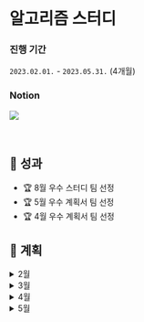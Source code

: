 # 알고리즘 스터디

### 진행 기간
`2023.02.01.` - `2023.05.31.` (4개월)

### Notion
[<img src="https://img.shields.io/badge/notion-000000?style=for-the-badge&logo=notion&logoColor=white">](https://cottony-brass-90a.notion.site/Java-9a15dc1bd860403b88a25c55471941df)

<br>

## 📌 성과
- 🏆 8월 우수 스터디 팀 선정
- 🏆 5월 우수 계획서 팀 선정
- 🏆 4월 우수 계획서 팀 선정

## 📌 계획

<details>
    <summary>2월</summary>

        23.02.01 - 23.02.09
        1주차: 스택/큐, 덱, 힙, 우선순위큐
        9012, 1966, 11286, 2493, 3190

        23.02.10 - 23.02.16
        2주차: 스택/큐, 덱, 힙, 우선순위큐
        11866, 18115, 10799, 6198, 1655

        23.02.17 - 23.02.23
        3주차: 문자열, 브루트포스, DFS, BFS
        14501, 14888, 7576, 2617, 2638

        23.02.24 - 23.02.28
        4주차: 문자열, 브루트포스, DFS, BFS
        2961, 17610, 15686, 12851, 9935
    
</details>
<details>
    <summary>3월</summary>

        23.03.02 - 23.03.08
        1주차: Dfs, Bfs, 트리
        17391, 3584, 14503, 2533

        23.03.9 - 23.03.15
        2주차: 트리, 비스마스킹, 그리디, 분할정복
        2234, 14391, 5904, 2374

        23.03.16 - 23.03.22
        3주차: 구현 + 자유주제
        3085, 1562, 14719, 20055

        23.03.23 - 23.03.31
        4주차: 다익스트라, 벨만 포드, 플루이드-와샬, 문자열
        2458, 11779, 1865, 16890, 1486
    
</details>
<details>
    <summary>4월</summary>

        [진행 방식]
        - 평일 : 해당 주차 알고리즘 문제 풀기
        - 목요일 : 랜덤으로 한문제씩 담당하여 코드 리뷰 및 발표 진행 

        [활동]
        - 노션 : 알고리즘 문제, 코드 리뷰 및 발표 자료 Upload
        - 깃허브 : 알고리즘 코드 커밋
        - 디스코드 : 코드 리뷰 및 발표 진행

        [일정별 알고리즘 문제]
        - 1주차 (04.01 - 04.06)
        알고리즘 유형 : 그래프, 구현
        알고리즘 문제 : 2178(실1), 19539(골5), 1938(골2), 16890(골2), 19236(골2)

        - 2주차 (04.07 - 04.13)
        알고리즘 유형 : 그래프, 구현
        알고리즘 문제 : 2667(실1), 2573(골4), 15685(골4), , 2206(골3), 12100(골2)

        - 3주차 (04.14 - 04.20)
        알고리즘 유형 : 다익스트라, 벨만 포드, 플루이드-와샬, 문자열
        알고리즘 문제 : 1916(골5), 2458(골4), 11779(골3), 1865(골3), 1486(골2)

        - 4주차 (04.21 - 04.27)
        알고리즘 유형 : Dfs, Bfs, 트리
        알고리즘 문제 : 1303(실1), 17836(골5), 1967(골4), 4803(골4), 9466(골3)

        - 5주차 (04.28 - 04.30)
        알고리즘 유형 : 비스마스킹, 그리디, 분할정복
        알고리즘 문제 : 1461(골5), 2437(골2), 2098(골1),1562(골1)

        23.02.03
        [1032] 알고리즘 문제 풀이 및 리뷰

        23.02.06
        [1032] 알고리즘 문제 풀이 및 리뷰

</details>
<details>
    <summary>5월</summary>

        [진행 방식]
        - 평일 : 해당 주차 알고리즘 문제 풀기
        - 목요일 : 랜덤으로 한문제씩 담당하여 코드 리뷰 및 발표 진행 

        [활동]
        - 노션 : 알고리즘 문제, 코드 리뷰 및 발표 자료 Upload
        - 깃허브 : 알고리즘 코드 커밋
        - 디스코드 : 코드 리뷰 및 발표 진행

        [일정별 알고리즘 문제]
        - 1주차 (05.01 - 05.04)
        알고리즘 유형 : 다익스트라, 벨만 포드, 플루이드-와샬, 문자열
        알고리즘 문제 : 2195(골5), 13317(골3), 10473(골2), 1800(골1), 1219(플5)
        알고리즘 문제 풀이 및 리뷰(05.04)

        - 2주차 (05.05 - 05.11)
        알고리즘 유형 : KMP, 이분탐색, 최소경로
        알고리즘 문제 : 14938(골4), 11657(골4), 1701(골3), 16570(플5), 16900(플5)
        알고리즘 문제 풀이 및 리뷰(05.11)

        - 3주차 (05.12 - 05.18)
        알고리즘 유형 : 두 포인터, DP, Hashmap
        알고리즘 문제 : 1253(골4), 9252(골4), 2473(골3), 7453(골2), 4195(골2)
        알고리즘 문제 풀이 및 리뷰(05.18)

        - 4주차 (05.19 - 05.26)
        알고리즘 유형 : 두 포인터, DP, Hashmap
        알고리즘 문제 : 2002(실1), 2758(골4), 2616(골3), 2143(골3), 1135(골2)
        알고리즘 문제 풀이 및 리뷰(05.25)

        - 5주차 (05.26 - 05.30)
        알고리즘 유형 : 트리
        알고리즘 문제 : 1967(골4), 4803(골4), 17073(골4), 1967(골4), 1167(골2)
        알고리즘 문제 풀이 및 리뷰(05.04)

</details>
